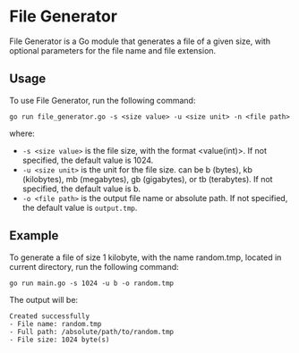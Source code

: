 # File Generator

File Generator is a Go module that generates a file of a given size, with optional parameters for the file name and file extension.

## Usage

To use File Generator, run the following command:
```shell
go run file_generator.go -s <size value> -u <size unit> -n <file path> 
```
where:

- `-s <size value>` is the file size, with the format <value(int)>. If not specified, the default value is 1024.
- `-u <size unit>` is the unit for the file size. can be b (bytes), kb (kilobytes), mb (megabytes), gb (gigabytes), or tb (terabytes). If not specified, the default value is b.
- `-o <file path>` is the output file name or absolute path. If not specified, the default value is `output.tmp`.

## Example

To generate a file of size 1 kilobyte, with the name random.tmp, located in current directory, run the following command:
```shell
go run main.go -s 1024 -u b -o random.tmp
```

The output will be:
```
Created successfully
- File name: random.tmp
- Full path: /absolute/path/to/random.tmp
- File size: 1024 byte(s)
```
